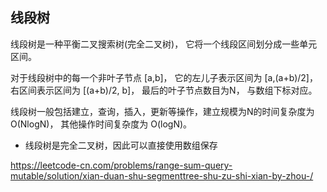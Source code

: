 
## 线段树

线段树是一种平衡二叉搜索树(完全二叉树)， 它将一个线段区间划分成一些单元区间。 

对于线段树中的每一个非叶子节点 [a,b]， 它的左儿子表示区间为 [a,(a+b)/2]， 右区间表示区间为 [(a+b)/2, b]， 最后的叶子节点数目为N， 与数组下标对应。

线段树一般包括建立，查询，插入，更新等操作，建立规模为N的时间复杂度为O(NlogN)， 其他操作时间复杂度为 O(logN)。

- 线段树是完全二叉树，因此可以直接使用数组保存


https://leetcode-cn.com/problems/range-sum-query-mutable/solution/xian-duan-shu-segmenttree-shu-zu-shi-xian-by-zhou-/